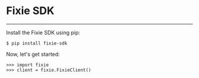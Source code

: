 # Fixie SDK

---

Install the Fixie SDK using pip:

```shell
$ pip install fixie-sdk
```

Now, let's get started:

```pycon
>>> import fixie
>>> client = fixie.FixieClient()
```

